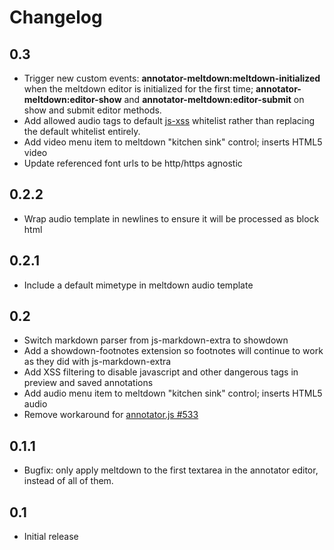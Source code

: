 # Changelog

## 0.3

* Trigger new custom events: **annotator-meltdown:meltdown-initialized** when the meltdown editor is
    initialized for the first time; **annotator-meltdown:editor-show** and **annotator-meltdown:editor-submit** on
    show and submit editor methods.
* Add allowed audio tags to  default [js-xss](https://github.com/leizongmin/js-xss) whitelist
   rather than replacing the default whitelist entirely.
* Add video menu item to meltdown "kitchen sink" control; inserts HTML5 video
* Update referenced font urls to be http/https agnostic

## 0.2.2

* Wrap audio template in newlines to ensure it will be processed as block html

## 0.2.1

* Include a default mimetype in meltdown audio template

## 0.2

* Switch markdown parser from js-markdown-extra to showdown
* Add a showdown-footnotes extension so footnotes will continue to work as they did with js-markdown-extra
* Add XSS filtering to disable javascript and other dangerous tags in preview and saved annotations
* Add audio menu item to meltdown "kitchen sink" control; inserts HTML5 audio
* Remove workaround for  [annotator.js #533](https://github.com/openannotation/annotator/pull/533)

## 0.1.1
* Bugfix: only apply meltdown to the first textarea in the annotator editor, instead of all of them.

## 0.1
* Initial release
